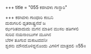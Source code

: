 +++
title = "055 ಕರಗಿದಳು ಗಾನ್ಧಾರಿ"

+++
ಕರಗಿದಳು ಗಾಂಧಾರಿ ಕಂಬನಿ  
ದುರುಗಲಲಿ ಧೃತರಾಷ್ಟ್ರನೆದೆ ಜ  
ರ್ಝರಿತವಾದುದು ಮಗನ ಮಾತಿನ ಮುಸಲ ಹತಿಗಳಲಿ  
ಸುರಿವ ನಯನಾಂಬುಗಳ ಮೂಗಿನ  
ಬೆರಳ ತೂಗುವ ಮಕುಟದವನೀ  
ಶ್ವರನು ಮೌನದೊಳಿದ್ದನೊಂದು ವಿಗಳಿಗೆ ಮಾತ್ರದಲಿ    ॥55॥